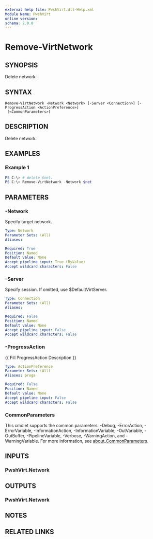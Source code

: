 ```yaml
---
external help file: PwshVirt.dll-Help.xml
Module Name: PwshVirt
online version:
schema: 2.0.0
---
```


# Remove-VirtNetwork

## SYNOPSIS
Delete network.

## SYNTAX

```
Remove-VirtNetwork -Network <Network> [-Server <Connection>] [-ProgressAction <ActionPreference>]
 [<CommonParameters>]
```

## DESCRIPTION
Delete network.

## EXAMPLES

### Example 1
```powershell
PS C:\> # delete $net.
PS C:\> Remove-VirtNetwork -Network $net
```

## PARAMETERS

### -Network
Specify target network.

```yaml
Type: Network
Parameter Sets: (All)
Aliases:

Required: True
Position: Named
Default value: None
Accept pipeline input: True (ByValue)
Accept wildcard characters: False
```

### -Server
Specify session.
If omitted, use $DefaultVirtServer.

```yaml
Type: Connection
Parameter Sets: (All)
Aliases:

Required: False
Position: Named
Default value: None
Accept pipeline input: False
Accept wildcard characters: False
```

### -ProgressAction
{{ Fill ProgressAction Description }}

```yaml
Type: ActionPreference
Parameter Sets: (All)
Aliases: proga

Required: False
Position: Named
Default value: None
Accept pipeline input: False
Accept wildcard characters: False
```

### CommonParameters
This cmdlet supports the common parameters: -Debug, -ErrorAction, -ErrorVariable, -InformationAction, -InformationVariable, -OutVariable, -OutBuffer, -PipelineVariable, -Verbose, -WarningAction, and -WarningVariable. For more information, see [about_CommonParameters](http://go.microsoft.com/fwlink/?LinkID=113216).

## INPUTS

### PwshVirt.Network

## OUTPUTS

### PwshVirt.Network

## NOTES

## RELATED LINKS
